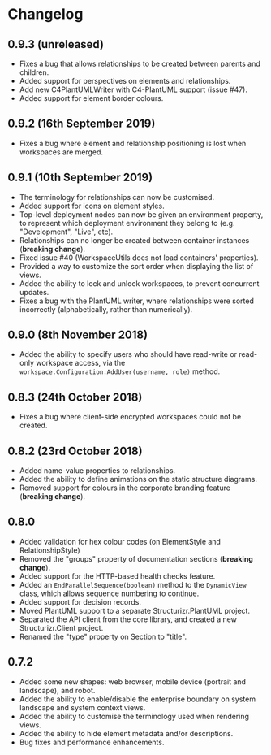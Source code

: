 # Changelog

## 0.9.3 (unreleased)

- Fixes a bug that allows relationships to be created between parents and children.
- Added support for perspectives on elements and relationships.
- Add new C4PlantUMLWriter with C4-PlantUML support (issue #47).
- Added support for element border colours.

## 0.9.2 (16th September 2019)

- Fixes a bug where element and relationship positioning is lost when workspaces are merged.

## 0.9.1 (10th September 2019)

- The terminology for relationships can now be customised.
- Added support for icons on element styles.
- Top-level deployment nodes can now be given an environment property, to represent which deployment environment they belong to (e.g. "Development", "Live", etc).
- Relationships can no longer be created between container instances (__breaking change__).
- Fixed issue #40 (WorkspaceUtils does not load containers' properties).
- Provided a way to customize the sort order when displaying the list of views.
- Added the ability to lock and unlock workspaces, to prevent concurrent updates.
- Fixes a bug with the PlantUML writer, where relationships were sorted incorrectly (alphabetically, rather than numerically).

## 0.9.0 (8th November 2018)

- Added the ability to specify users who should have read-write or read-only workspace access, via the ```workspace.Configuration.AddUser(username, role)``` method. 

## 0.8.3 (24th October 2018)

- Fixes a bug where client-side encrypted workspaces could not be created.

## 0.8.2 (23rd October 2018)

- Added name-value properties to relationships.
- Added the ability to define animations on the static structure diagrams.
- Removed support for colours in the corporate branding feature (__breaking change__).

## 0.8.0

- Added validation for hex colour codes (on ElementStyle and RelationshipStyle)
- Removed the "groups" property of documentation sections (__breaking change__).
- Added support for the HTTP-based health checks feature.
- Added an ```EndParallelSequence(boolean)``` method to the ```DynamicView``` class, which allows sequence numbering to continue.
- Added support for decision records.
- Moved PlantUML support to a separate Structurizr.PlantUML project.
- Separated the API client from the core library, and created a new Structurizr.Client project.
- Renamed the "type" property on Section to "title".

## 0.7.2

- Added some new shapes: web browser, mobile device (portrait and landscape), and robot.
- Added the ability to enable/disable the enterprise boundary on system landscape and system context views.
- Added the ability to customise the terminology used when rendering views.
- Added the ability to hide element metadata and/or descriptions.
- Bug fixes and performance enhancements.